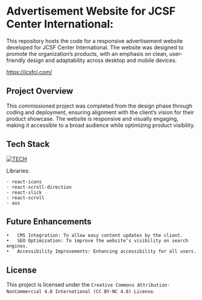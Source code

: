 # Advertisement Website for JCSF Center International:

This repository hosts the code for a responsive advertisement website developed for JCSF Center International. The website was designed to promote the organization’s products, with an emphasis on clean, user-friendly design and adaptability across desktop and mobile devices.

https://jcsfci.com/


## Project Overview

This commissioned project was completed from the design phase through coding and deployment, ensuring alignment with the client’s vision for their product showcase. The website is responsive and visually engaging, making it accessible to a broad audience while optimizing product visibility.

## Tech Stack

[![TECH](https://skillicons.dev/icons?i=react,vite,tailwind,netlify)](https://skillicons.dev)

Libraries:

    - react-icons
    - react-scroll-direction
    - react-slick
    - react-scroll
    - aos


## Future Enhancements

	•	CMS Integration: To allow easy content updates by the client.
	•	SEO Optimization: To improve the website’s visibility on search engines.
	•	Accessibility Improvements: Enhancing accessibility for all users.


## License

This project is licensed under the `Creative Commons Attribution-NonCommercial 4.0 International (CC BY-NC 4.0) License`.
